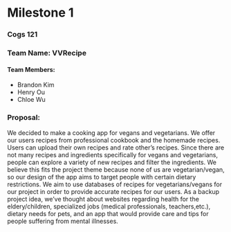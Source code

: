 # Milestone 1

### Cogs 121
### Team Name: VVRecipe
#### Team Members:
* Brandon Kim 
* Henry Ou 
* Chloe Wu 

### Proposal:

<p> We decided to make a cooking app for vegans and vegetarians. We offer our users recipes from professional cookbook and the homemade recipes. Users can upload their own recipes and rate other’s recipes. Since there are not many recipes and ingredients specifically for vegans and vegetarians, people can explore a variety of new recipes and filter the ingredients. We believe this fits the project theme because none of us are vegetarian/vegan, so our design of the app aims to target people with certain dietary restrictions. We aim to use databases of recipes for vegetarians/vegans for our project in order to provide accurate recipes for our users. As a backup project idea, we’ve thought about websites regarding health for the eldery/children, specialized jobs (medical professionals, teachers,etc.), dietary needs for pets, and an app that would provide care and tips for people suffering from mental illnesses.
